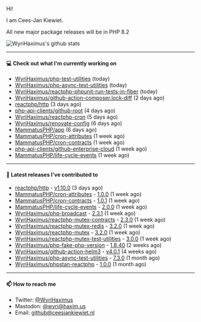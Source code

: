 Hi!

I am Cees-Jan Kiewiet.

All new major package releases will be in PHP 8.2

![WyriHaximus's github stats](https://github-readme-stats.vercel.app/api?username=WyriHaximus&show_icons=true)

---

#### 💻 Check out what I'm currently working on

- [WyriHaximus/php-test-utilities](https://github.com/WyriHaximus/php-test-utilities) (today)
- [WyriHaximus/php-async-test-utilities](https://github.com/WyriHaximus/php-async-test-utilities) (today)
- [WyriHaximus/reactphp-phpunit-run-tests-in-fiber](https://github.com/WyriHaximus/reactphp-phpunit-run-tests-in-fiber) (today)
- [WyriHaximus/github-action-composer.lock-diff](https://github.com/WyriHaximus/github-action-composer.lock-diff) (2 days ago)
- [reactphp/http](https://github.com/reactphp/http) (3 days ago)
- [php-api-clients/github-root](https://github.com/php-api-clients/github-root) (4 days ago)
- [WyriHaximus/reactphp-cron](https://github.com/WyriHaximus/reactphp-cron) (5 days ago)
- [WyriHaximus/renovate-config](https://github.com/WyriHaximus/renovate-config) (6 days ago)
- [MammatusPHP/app](https://github.com/MammatusPHP/app) (6 days ago)
- [MammatusPHP/cron-attributes](https://github.com/MammatusPHP/cron-attributes) (1 week ago)
- [MammatusPHP/cron-contracts](https://github.com/MammatusPHP/cron-contracts) (1 week ago)
- [php-api-clients/github-enterprise-cloud](https://github.com/php-api-clients/github-enterprise-cloud) (1 week ago)
- [MammatusPHP/life-cycle-events](https://github.com/MammatusPHP/life-cycle-events) (1 week ago)

---

#### 🔭 Latest releases I've contributed to

- [reactphp/http](https://github.com/reactphp/http) - [v1.10.0](https://github.com/reactphp/http/releases/tag/v1.10.0) (3 days ago)
- [MammatusPHP/cron-attributes](https://github.com/MammatusPHP/cron-attributes) - [1.0.0](https://github.com/MammatusPHP/cron-attributes/releases/tag/1.0.0) (1 week ago)
- [MammatusPHP/cron-contracts](https://github.com/MammatusPHP/cron-contracts) - [1.0.1](https://github.com/MammatusPHP/cron-contracts/releases/tag/1.0.1) (1 week ago)
- [MammatusPHP/life-cycle-events](https://github.com/MammatusPHP/life-cycle-events) - [2.0.0](https://github.com/MammatusPHP/life-cycle-events/releases/tag/2.0.0) (1 week ago)
- [WyriHaximus/php-broadcast](https://github.com/WyriHaximus/php-broadcast) - [2.3.1](https://github.com/WyriHaximus/php-broadcast/releases/tag/2.3.1) (1 week ago)
- [WyriHaximus/reactphp-mutex-contracts](https://github.com/WyriHaximus/reactphp-mutex-contracts) - [2.3.0](https://github.com/WyriHaximus/reactphp-mutex-contracts/releases/tag/2.3.0) (1 week ago)
- [WyriHaximus/reactphp-mutex-redis](https://github.com/WyriHaximus/reactphp-mutex-redis) - [3.2.0](https://github.com/WyriHaximus/reactphp-mutex-redis/releases/tag/3.2.0) (1 week ago)
- [WyriHaximus/reactphp-mutex](https://github.com/WyriHaximus/reactphp-mutex) - [3.2.0](https://github.com/WyriHaximus/reactphp-mutex/releases/tag/3.2.0) (1 week ago)
- [WyriHaximus/reactphp-mutex-test-utilities](https://github.com/WyriHaximus/reactphp-mutex-test-utilities) - [3.0.0](https://github.com/WyriHaximus/reactphp-mutex-test-utilities/releases/tag/3.0.0) (1 week ago)
- [WyriHaximus/php-fake-php-version](https://github.com/WyriHaximus/php-fake-php-version) - [1.8.40](https://github.com/WyriHaximus/php-fake-php-version/releases/tag/1.8.40) (2 weeks ago)
- [WyriHaximus/github-action-helm3](https://github.com/WyriHaximus/github-action-helm3) - [v4.0.1](https://github.com/WyriHaximus/github-action-helm3/releases/tag/v4.0.1) (4 weeks ago)
- [WyriHaximus/php-async-test-utilities](https://github.com/WyriHaximus/php-async-test-utilities) - [7.3.0](https://github.com/WyriHaximus/php-async-test-utilities/releases/tag/7.3.0) (1 month ago)
- [WyriHaximus/phpstan-reactphp](https://github.com/WyriHaximus/phpstan-reactphp) - [1.0.0](https://github.com/WyriHaximus/phpstan-reactphp/releases/tag/1.0.0) (1 month ago)

---

#### 📫 How to reach me

- Twitter: [@WyriHaximus](https://twitter.com/WyriHaximus)
- Mastodon: [@wyri@haxim.us](https://toot-toot.wyrihaxim.us/@wyri)
- Email: [github@ceesjankiewiet.nl](mailto:github@ceesjankiewiet.nl)

